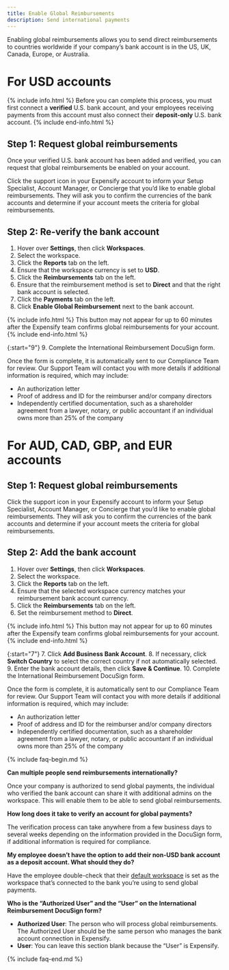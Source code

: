 ```yaml
---
title: Enable Global Reimbursements
description: Send international payments
---
```

<div id="expensify-classic" markdown="1">

Enabling global reimbursements allows you to send direct reimbursements to countries worldwide if your company’s bank account is in the US, UK, Canada, Europe, or Australia. 

# For USD accounts

{% include info.html %}
Before you can complete this process, you must first connect a **verified** U.S. bank account, and your employees receiving payments from this account must also connect their **deposit-only** U.S. bank account.
{% include end-info.html %}

## Step 1: Request global reimbursements

Once your verified U.S. bank account has been added and verified, you can request that global reimbursements be enabled on your account.

Click the support icon in your Expensify account to inform your Setup Specialist, Account Manager, or Concierge that you’d like to enable global reimbursements. They will ask you to confirm the currencies of the bank accounts and determine if your account meets the criteria for global reimbursements.

## Step 2: Re-verify the bank account

1. Hover over **Settings**, then click **Workspaces**. 
2. Select the workspace.
3. Click the **Reports** tab on the left. 
4. Ensure that the workspace currency is set to **USD**. 
5. Click the **Reimbursements** tab on the left.
6. Ensure that the reimbursement method is set to **Direct** and that the right bank account is selected. 
7. Click the **Payments** tab on the left.
8. Click **Enable Global Reimbursement** next to the bank account.  

{% include info.html %}
This button may not appear for up to 60 minutes after the Expensify team confirms global reimbursements for your account.
{% include end-info.html %}  

{:start="9"}
9. Complete the International Reimbursement DocuSign form. 

Once the form is complete, it is automatically sent to our Compliance Team for review. Our Support Team will contact you with more details if additional information is required, which may include: 
- An authorization letter
- Proof of address and ID for the reimburser and/or company directors
- Independently certified documentation, such as a shareholder agreement from a lawyer, notary, or public accountant if an individual owns more than 25% of the company

# For AUD, CAD, GBP, and EUR accounts
 
## Step 1: Request global reimbursements

Click the support icon in your Expensify account to inform your Setup Specialist, Account Manager, or Concierge that you’d like to enable global reimbursements. They will ask you to confirm the currencies of the bank accounts and determine if your account meets the criteria for global reimbursements.

## Step 2: Add the bank account

1. Hover over **Settings**, then click **Workspaces**. 
2. Select the workspace.
3. Click the **Reports** tab on the left. 
4. Ensure that the selected workspace currency matches your reimbursement bank account currency.
5. Click the **Reimbursements** tab on the left.
6. Set the reimbursement method to **Direct**. 

{% include info.html %}
This button may not appear for up to 60 minutes after the Expensify team confirms global reimbursements for your account.
{% include end-info.html %}  

{:start="7"}
7. Click **Add Business Bank Account**.
8. If necessary, click **Switch Country** to select the correct country if not automatically selected.
9. Enter the bank account details, then click **Save & Continue**.
10. Complete the International Reimbursement DocuSign form. 

Once the form is complete, it is automatically sent to our Compliance Team for review. Our Support Team will contact you with more details if additional information is required, which may include: 
- An authorization letter
- Proof of address and ID for the reimburser and/or company directors
- Independently certified documentation, such as a shareholder agreement from a lawyer, notary, or public accountant if an individual owns more than 25% of the company

{% include faq-begin.md %}

**Can multiple people send reimbursements internationally?**

Once your company is authorized to send global payments, the individual who verified the bank account can share it with additional admins on the workspace. This will enable them to be able to send global reimbursements.

**How long does it take to verify an account for global payments?**

The verification process can take anywhere from a few business days to several weeks  depending on the information provided in the DocuSign form, if additional information is required for compliance.

**My employee doesn’t have the option to add their non-USD bank account as a deposit account. What should they do?**

Have the employee double-check that their [default workspace](https://help.expensify.com/articles/expensify-classic/workspaces/Navigate-multiple-workspaces) is set as the workspace that’s connected to the bank you’re using to send global payments. 

**Who is the “Authorized User” and the “User” on the International Reimbursement DocuSign form?**

- **Authorized User**: The person who will process global reimbursements. The Authorized User should be the same person who manages the bank account connection in Expensify.
- **User**: You can leave this section blank because the “User” is Expensify.

{% include faq-end.md %}

</div>
